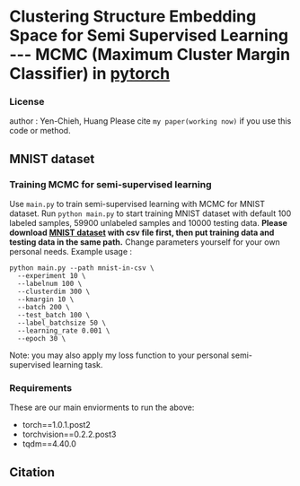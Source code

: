 # Clustering Structure Embedding Space for Semi Supervised Learning --- MCMC (Maximum Cluster Margin Classifier) in [pytorch](https://pytorch.org/)
### License
author : Yen-Chieh, Huang
Please cite `my paper(working now)` if you use this code or method.
## MNIST dataset
### Training MCMC for semi-supervised learning
Use `main.py` to train semi-supervised learning with MCMC for MNIST dataset. Run `python main.py` to start training MNIST dataset with default 100 labeled samples, 59900 unlabeled samples and 10000 testing data. **Please download [MNIST dataset](https://www.kaggle.com/oddrationale/mnist-in-csv) with csv file first, then put training data and testing data in the same path.** Change parameters yourself for your own personal needs. Example usage : 
```
python main.py --path mnist-in-csv \
  --experiment 10 \
  --labelnum 100 \
  --clusterdim 300 \
  --kmargin 10 \
  --batch 200 \
  --test_batch 100 \
  --label_batchsize 50 \
  --learning_rate 0.001 \
  --epoch 30 \
```
Note: you may also apply my loss function to your personal semi-supervised learning task.

### Requirements
These are our main enviorments to run the above:
* torch==1.0.1.post2
* torchvision==0.2.2.post3
* tqdm==4.40.0


## Citation

